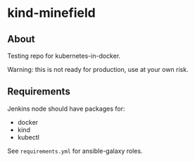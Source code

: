 # kind-minefield

## About

Testing repo for kubernetes-in-docker.

Warning: this is not ready for production, use at your own risk.

## Requirements

Jenkins node should have packages for:

- docker
- kind
- kubectl

See `requirements.yml` for ansible-galaxy roles.
